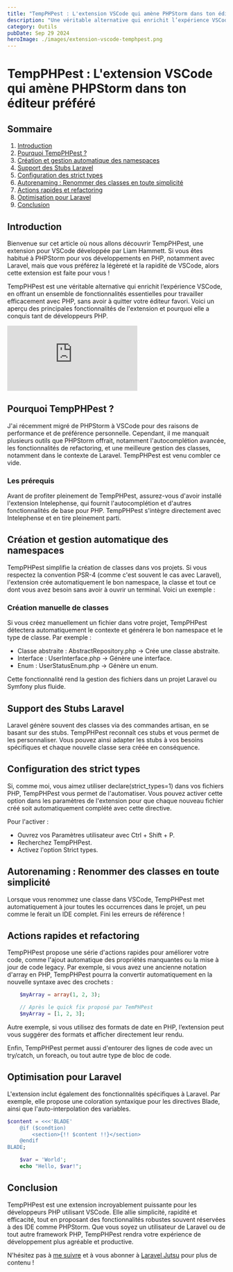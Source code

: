 ```yaml
---
title: "TempPHPest : L'extension VSCode qui amène PHPStorm dans ton éditeur préféré"
description: "Une véritable alternative qui enrichit l’expérience VSCode pour PHP."
category: Outils
pubDate: Sep 29 2024
heroImage: ./images/extension-vscode-temphpest.png
---
```


# TempPHPest : L'extension VSCode qui amène PHPStorm dans ton éditeur préféré

## Sommaire
1. [Introduction](#introduction)
2. [Pourquoi TempPHPest ?](#pourquoi)
3. [Création et gestion automatique des namespaces](#namespaces)
4. [Support des Stubs Laravel](#stubs)
5. [Configuration des strict types](#strict)
6. [Autorenaming : Renommer des classes en toute simplicité](#autorenaming)
7. [Actions rapides et refactoring](#refactoring)
8. [Optimisation pour Laravel](#laravel)
9. [Conclusion](#conclusion)

## Introduction <a name="introduction"></a>

Bienvenue sur cet article où nous allons découvrir TempPHPest, une extension pour VSCode développée par Liam Hammett. Si vous êtes habitué à PHPStorm pour vos développements en PHP, notamment avec Laravel, mais que vous préférez la légèreté et la rapidité de VSCode, alors cette extension est faite pour vous !

TempPHPest est une véritable alternative qui enrichit l’expérience VSCode, en offrant un ensemble de fonctionnalités essentielles pour travailler efficacement avec PHP, sans avoir à quitter votre éditeur favori. Voici un aperçu des principales fonctionnalités de l'extension et pourquoi elle a conquis tant de développeurs PHP.

<iframe class="w-full aspect-video" src="https://www.youtube.com/embed/RK9UjWwCfPc" loading="lazy" frameborder="0" allowfullscreen></iframe>

## Pourquoi TempPHPest ? <a name="pourquoi"></a>

J'ai récemment migré de PHPStorm à VSCode pour des raisons de performance et de préférence personnelle. Cependant, il me manquait plusieurs outils que PHPStorm offrait, notamment l'autocomplétion avancée, les fonctionnalités de refactoring, et une meilleure gestion des classes, notamment dans le contexte de Laravel. TempPHPest est venu combler ce vide.

### Les prérequis

Avant de profiter pleinement de TempPHPest, assurez-vous d'avoir installé l'extension Intelephense, qui fournit l'autocomplétion et d'autres fonctionnalités de base pour PHP. TempPHPest s'intègre directement avec Intelephense et en tire pleinement parti.

## Création et gestion automatique des namespaces <a name="namespaces"></a>

TempPHPest simplifie la création de classes dans vos projets. Si vous respectez la convention PSR-4 (comme c'est souvent le cas avec Laravel), l'extension crée automatiquement le bon namespace, la classe et tout ce dont vous avez besoin sans avoir à ouvrir un terminal. Voici un exemple :

### Création manuelle de classes

Si vous créez manuellement un fichier dans votre projet, TempPHPest détectera automatiquement le contexte et générera le bon namespace et le type de classe. Par exemple :

- Classe abstraite : AbstractRepository.php → Crée une classe abstraite.
- Interface : UserInterface.php → Génère une interface.
- Enum : UserStatusEnum.php → Génère un enum.

Cette fonctionnalité rend la gestion des fichiers dans un projet Laravel ou Symfony plus fluide.

## Support des Stubs Laravel <a name="stubs"></a>

Laravel génère souvent des classes via des commandes artisan, en se basant sur des stubs. TempPHPest reconnaît ces stubs et vous permet de les personnaliser. Vous pouvez ainsi adapter les stubs à vos besoins spécifiques et chaque nouvelle classe sera créée en conséquence.

## Configuration des strict types <a name="strict"></a>

Si, comme moi, vous aimez utiliser declare(strict_types=1) dans vos fichiers PHP, TempPHPest vous permet de l'automatiser. Vous pouvez activer cette option dans les paramètres de l'extension pour que chaque nouveau fichier créé soit automatiquement complété avec cette directive.

Pour l'activer :

- Ouvrez vos Paramètres utilisateur avec Ctrl + Shift + P.
- Recherchez TempPHPest.
- Activez l'option Strict types.

## Autorenaming : Renommer des classes en toute simplicité <a name="autorenaming"></a>

Lorsque vous renommez une classe dans VSCode, TempPHPest met automatiquement à jour toutes les occurrences dans le projet, un peu comme le ferait un IDE complet. Fini les erreurs de référence !

## Actions rapides et refactoring <a name="refactoring"></a>

TempPHPest propose une série d'actions rapides pour améliorer votre code, comme l'ajout automatique des propriétés manquantes ou la mise à jour de code legacy. Par exemple, si vous avez une ancienne notation d'array en PHP, TempPHPest pourra la convertir automatiquement en la nouvelle syntaxe avec des crochets :

```php
    $myArray = array(1, 2, 3);

    // Après le quick fix proposé par TemPHPest
    $myArray = [1, 2, 3];
```

Autre exemple, si vous utilisez des formats de date en PHP, l’extension peut vous suggérer des formats et afficher directement leur rendu.

Enfin, TempPHPest permet aussi d'entourer des lignes de code avec un try/catch, un foreach, ou tout autre type de bloc de code.


## Optimisation pour Laravel <a name="laravel"></a>

L'extension inclut également des fonctionnalités spécifiques à Laravel. Par exemple, elle propose une coloration syntaxique pour les directives Blade, ainsi que l'auto-interpolation des variables.

```php
$content = <<<'BLADE'
    @if ($condtion)
        <section>{!! $content !!}</section>
    @endif
BLADE;
```

```php
    $var = 'World';
    echo "Hello, $var!";
```

## Conclusion <a name="conclusion"></a>

TempPHPest est une extension incroyablement puissante pour les développeurs PHP utilisant VSCode. Elle allie simplicité, rapidité et efficacité, tout en proposant des fonctionnalités robustes souvent réservées à des IDE comme PHPStorm. Que vous soyez un utilisateur de Laravel ou de tout autre framework PHP, TempPHPest rendra votre expérience de développement plus agréable et productive.

N'hésitez pas à [me suivre](https://twitter.com/LaravelJutsu) et à vous abonner à [Laravel Jutsu](https://www.youtube.com/@LaravelJutsu) pour plus de contenu !
